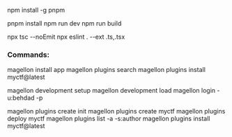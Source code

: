 
npm install -g pnpm

pnpm install
npm run dev
npm run build



npx tsc --noEmit
npx eslint . --ext .ts,.tsx

### Commands:

magellon install app
magellon plugins search
magellon plugins install myctf@latest

magellon development setup
magellon development load
magellon login -u:behdad -p


magellon plugins create init
magellon plugins create myctf
magellon plugins deploy myctf
magellon plugins list -a -s:author
magellon plugins install myctf@latest

